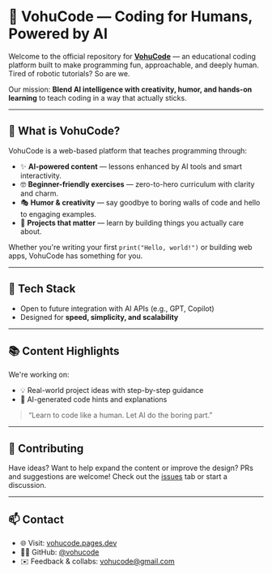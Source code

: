 # 🧠 VohuCode — Coding for Humans, Powered by AI

Welcome to the official repository for **[VohuCode](https://vohucode.pages.dev)** — an educational coding platform built to make programming fun, approachable, and deeply human. Tired of robotic tutorials? So are we.

Our mission: **Blend AI intelligence with creativity, humor, and hands-on learning** to teach coding in a way that actually sticks.

---

## 🚀 What is VohuCode?

VohuCode is a web-based platform that teaches programming through:

- ✨ **AI-powered content** — lessons enhanced by AI tools and smart interactivity.
- 🤓 **Beginner-friendly exercises** — zero-to-hero curriculum with clarity and charm.
- 🎭 **Humor & creativity** — say goodbye to boring walls of code and hello to engaging examples.
- 🧩 **Projects that matter** — learn by building things you actually care about.

Whether you're writing your first `print("Hello, world!")` or building web apps, VohuCode has something for you.

---

## 🧱 Tech Stack

- Open to future integration with AI APIs (e.g., GPT, Copilot)
- Designed for **speed, simplicity, and scalability**

---

## 📚 Content Highlights

We're working on:

- 💡 Real-world project ideas with step-by-step guidance
- 🧠 AI-generated code hints and explanations

> “Learn to code like a human. Let AI do the boring part.”

---

## 🤝 Contributing

Have ideas? Want to help expand the content or improve the design? PRs and suggestions are welcome! Check out the [issues](https://github.com/vohucode/website/issues) tab or start a discussion.

---

## 📫 Contact

- 🌐 Visit: [vohucode.pages.dev](https://vohucode.pages.dev)
- 🧑‍💻 GitHub: [@vohucode](https://github.com/vohucode)
- ✉️ Feedback & collabs: vohucode@gmail.com

